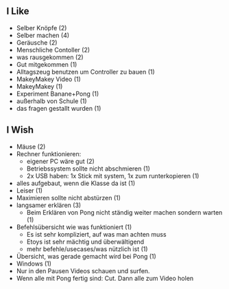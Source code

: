 I Like
------

 - Selber Knöpfe (2)
 - Selber machen (4)
 - Geräusche (2)
 - Menschliche Contoller (2)
 - was rausgekommen (2)
 - Gut mitgekommen (1)
 - Alltagszeug benutzen um Controller zu bauen (1)
 - MakeyMakey Video (1)
 - MakeyMakey (1)
 - Experiment Banane+Pong (1)
 - außerhalb von Schule (1)
 - das fragen gestallt wurden (1)
 

I Wish
------

 - Mäuse (2)
 - Rechner funktionieren:
 	- eigener PC wäre gut (2)
 	- Betriebssystem sollte nicht abschmieren (1)
 	- 2x USB haben: 1x Stick mit system, 1x zum runterkopieren (1)
 - alles aufgebaut, wenn die Klasse da ist (1) 
 - Leiser (1)
 - Maximieren sollte nicht abstürzen (1)
 - langsamer erklären (3)
 	- Beim Erklären von Pong nicht ständig weiter machen sondern warten (1)
 - Befehlsübersicht wie was funktioniert (1)
 	-  Es ist sehr kompliziert, auf was man achten muss
 	-  Etoys ist sehr mächtig und überwältigend
 	-  mehr befehle/usecases/was nützlich ist (1)
 - Übersicht, was gerade gemacht wird bei Pong (1)
 - Windows (1)
 - Nur in den Pausen Videos schauen und surfen.
 - Wenn alle mit Pong fertig sind: Cut. Dann alle zum Video holen
                               